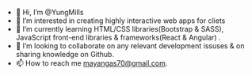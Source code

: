 - 👋 Hi, I’m @YungMills
- 👀 I’m interested in creating highly interactive web apps for cliets
- 🌱 I’m currently learning HTML/CSS libraries(Bootstrap & SASS), JavaScript front-end libraries & frameworks(React & Angular) .
- 💞️ I’m looking to collaborate on any relevant development issuses & on sharing knowledge on Github.
- 📫 How to reach me mayangas70@gmail.com.

<!---
YungMills/YungMills is a ✨ special ✨ repository because its `README.md` (this file) appears on your GitHub profile.
You can click the Preview link to take a look at your changes.
--->

